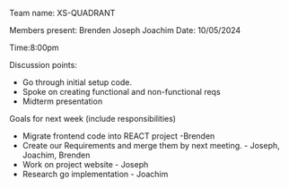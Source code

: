 
Team name: XS-QUADRANT

Members present:
Brenden 
Joseph
Joachim
Date: 10/05/2024

Time:8:00pm

Discussion points: 

* Go through initial setup code.
* Spoke on creating functional and non-functional reqs
* Midterm presentation
 

Goals for next week (include responsibilities)

* Migrate frontend code into REACT project -Brenden
* Create our Requirements and merge them by next meeting. - Joseph, Joachim, Brenden
* Work on project website - Joseph
* Research go implementation - Joachim
